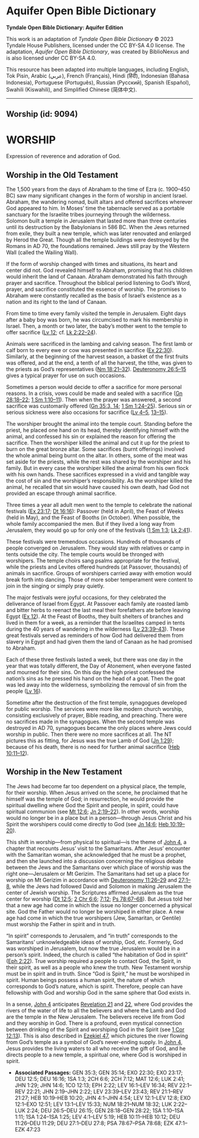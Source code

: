 # Aquifer Open Bible Dictionary

**Tyndale Open Bible Dictionary: Aquifer Edition**

This work is an adaptation of *Tyndale Open Bible Dictionary* © 2023 Tyndale House Publishers, licensed under the CC BY\-SA 4\.0 license. The adaptation, *Aquifer Open Bible Dictionary*, was created by BiblioNexus and is also licensed under CC BY\-SA 4\.0\.

This resource has been adapted into multiple languages, including English, Tok Pisin, Arabic (عربي), French (Français), Hindi (हिंदी), Indonesian (Bahasa Indonesia), Portuguese (Português), Russian (Русский), Spanish (Español), Swahili (Kiswahili), and Simplified Chinese (简体中文).



--------------------------------

## Worship (id: 9094)

WORSHIP
=======

Expression of reverence and adoration of God.

Worship in the Old Testament
----------------------------

The 1,500 years from the days of Abraham to the time of Ezra (c. 1900–450 BC) saw many significant changes in the form of worship in ancient Israel. Abraham, the wandering nomad, built altars and offered sacrifices wherever God appeared to him. In Moses’ time the tabernacle served as a portable sanctuary for the Israelite tribes journeying through the wilderness. Solomon built a temple in Jerusalem that lasted more than three centuries until its destruction by the Babylonians in 586 BC. When the Jews returned from exile, they built a new temple, which was later renovated and enlarged by Herod the Great. Though all the temple buildings were destroyed by the Romans in AD 70, the foundations remained. Jews still pray by the Western Wall (called the Wailing Wall).

If the form of worship changed with times and situations, its heart and center did not. God revealed himself to Abraham, promising that his children would inherit the land of Canaan. Abraham demonstrated his faith through prayer and sacrifice. Throughout the biblical period listening to God’s Word, prayer, and sacrifice constituted the essence of worship. The promises to Abraham were constantly recalled as the basis of Israel’s existence as a nation and its right to the land of Canaan.

From time to time every family visited the temple in Jerusalem. Eight days after a baby boy was born, he was circumcised to mark his membership in Israel. Then, a month or two later, the baby’s mother went to the temple to offer sacrifice ([Lv 12](https://ref.ly/Lev12:1-Lev12:8); cf. [Lk 2:22–24](https://ref.ly/Luke2:22-Luke2:24)).

Animals were sacrificed in the lambing and calving season. The first lamb or calf born to every ewe or cow was presented in sacrifice ([Ex 22:30](https://ref.ly/Exod22:30)). Similarly, at the beginning of the harvest season, a basket of the first fruits was offered, and at the end, a tenth of all the harvest, the tithe, was given to the priests as God’s representatives ([Nm 18:21–32](https://ref.ly/Num18:21-Num18:32)). [Deuteronomy 26:5–15](https://ref.ly/Deut26:5-Deut26:15) gives a typical prayer for use on such occasions.

Sometimes a person would decide to offer a sacrifice for more personal reasons. In a crisis, vows could be made and sealed with a sacrifice ([Gn 28:18–22](https://ref.ly/Gen28:18-Gen28:22); [1 Sm 1:10–11](https://ref.ly/1Sam1:10-1Sam1:11)). Then when the prayer was answered, a second sacrifice was customarily offered ([Gn 35:3, 14](https://ref.ly/Gen35:3,Gen35:14); [1 Sm 1:24–25](https://ref.ly/1Sam1:24-1Sam1:25)). Serious sin or serious sickness were also occasions for sacrifice ([Lv 4–5](https://ref.ly/Lev4:1-Lev5:19), [13–15](https://ref.ly/Lev13:1-Lev15:33)).

The worshiper brought the animal into the temple court. Standing before the priest, he placed one hand on its head, thereby identifying himself with the animal, and confessed his sin or explained the reason for offering the sacrifice. Then the worshiper killed the animal and cut it up for the priest to burn on the great bronze altar. Some sacrifices (burnt offerings) involved the whole animal being burnt on the altar. In others, some of the meat was set aside for the priests, while the rest was shared by the worshiper and his family. But in every case the worshiper killed the animal from his own flock with his own hands. These sacrifices expressed in a vivid and tangible way the cost of sin and the worshiper’s responsibility. As the worshiper killed the animal, he recalled that sin would have caused his own death, had God not provided an escape through animal sacrifice.

Three times a year all adult men went to the temple to celebrate the national festivals ([Ex 23:17](https://ref.ly/Exod23:17); [Dt 16:16](https://ref.ly/Deut16:16)): Passover (held in April), the Feast of Weeks (held in May), and the Feast of Booths (in October). When possible, the whole family accompanied the men. But if they lived a long way from Jerusalem, they would go up for only one of the festivals ([1 Sm 1:3](https://ref.ly/1Sam1:3); [Lk 2:41](https://ref.ly/Luke2:41)).

These festivals were tremendous occasions. Hundreds of thousands of people converged on Jerusalem. They would stay with relatives or camp in tents outside the city. The temple courts would be thronged with worshipers. The temple choirs sang psalms appropriate for the festival, while the priests and Levites offered hundreds (at Passover, thousands) of animals in sacrifice. Groups of worshipers carried away with emotion would break forth into dancing. Those of more sober temperament were content to join in the singing or simply pray quietly.

The major festivals were joyful occasions, for they celebrated the deliverance of Israel from Egypt. At Passover each family ate roasted lamb and bitter herbs to reenact the last meal their forefathers ate before leaving Egypt ([Ex 12](https://ref.ly/Exod12:1-Exod12:51)). At the Feast of Booths, they built shelters of branches and lived in them for a week, as a reminder that the Israelites camped in tents during the 40 years of wandering in the wilderness ([Lv 23:39–43](https://ref.ly/Lev23:39-Lev23:43)). These great festivals served as reminders of how God had delivered them from slavery in Egypt and had given them the land of Canaan as he had promised to Abraham.

Each of these three festivals lasted a week, but there was one day in the year that was totally different, the Day of Atonement, when everyone fasted and mourned for their sins. On this day the high priest confessed the nation’s sins as he pressed his hand on the head of a goat. Then the goat was led away into the wilderness, symbolizing the removal of sin from the people ([Lv 16](https://ref.ly/Lev16:1-Lev16:34)).

Sometime after the destruction of the first temple, synagogues developed for public worship. The services were more like modern church worship, consisting exclusively of prayer, Bible reading, and preaching. There were no sacrifices made in the synagogues. When the second temple was destroyed in AD 70, synagogues became the only places where Jews could worship in public. Then there were no more sacrifices at all. The NT pictures this as fitting, for Jesus was the true Lamb of God ([Jn 1:29](https://ref.ly/John1:29)); because of his death, there is no need for further animal sacrifice ([Heb 10:11–12](https://ref.ly/Heb10:11-Heb10:12)).

Worship in the New Testament
----------------------------

The Jews had become far too dependent on a physical place, the temple, for their worship. When Jesus arrived on the scene, he proclaimed that he himself was the temple of God; in resurrection, he would provide the spiritual dwelling where God the Spirit and people, in spirit, could have spiritual communion (see [Mt 12:6](https://ref.ly/Matt12:6); [Jn 2:19–22](https://ref.ly/John2:19-John2:22)). In other words, worship would no longer be in a place but in a person—through Jesus Christ and his Spirit the worshipers could come directly to God (see [Jn 14:6](https://ref.ly/John14:6); [Heb 10:19–20](https://ref.ly/Heb10:19-Heb10:20)).

This shift in worship—from physical to spiritual—is the theme of [John 4](https://ref.ly/John4:1-John4:54), a chapter that recounts Jesus’ visit to the Samaritans. After Jesus’ encounter with the Samaritan woman, she acknowledged that he must be a prophet, and then she launched into a discussion concerning the religious debate between the Jews and the Samaritans over which place of worship was the right one—Jerusalem or Mt Gerizim. The Samaritans had set up a place for worship on Mt Gerizim in accordance with [Deuteronomy 11:26–29](https://ref.ly/Deut11:26-Deut11:29) and [27:1–8](https://ref.ly/Deut27:1-Deut27:8), while the Jews had followed David and Solomon in making Jerusalem the center of Jewish worship. The Scriptures affirmed Jerusalem as the true center for worship ([Dt 12:5](https://ref.ly/Deut12:5); [2 Chr 6:6](https://ref.ly/2Chr6:6); [7:12](https://ref.ly/2Chr7:12); [Ps 78:67–68](https://ref.ly/Ps78:67-Ps78:68)). But Jesus told her that a new age had come in which the issue no longer concerned a physical site. God the Father would no longer be worshiped in either place. A new age had come in which the true worshipers (Jew, Samaritan, or Gentile) must worship the Father in spirit and in truth.

“In spirit” corresponds to Jerusalem, and “in truth” corresponds to the Samaritans’ unknowledgeable ideas of worship, God, etc. Formerly, God was worshiped in Jerusalem, but now the true Jerusalem would be in a person’s spirit. Indeed, the church is called “the habitation of God in spirit” ([Eph 2:22](https://ref.ly/Eph2:22)). True worship required a people to contact God, the Spirit, in their spirit, as well as a people who knew the truth. New Testament worship must be in spirit and in truth. Since “God is Spirit,” he must be worshiped in spirit. Human beings possess a human spirit, the nature of which corresponds to God’s nature, which is spirit. Therefore, people can have fellowship with God and worship God in the same sphere that God exists in.

In a sense, [John 4](https://ref.ly/John4:1-John4:54) anticipates [Revelation 21](https://ref.ly/Rev21:1-Rev21:27) and [22](https://ref.ly/Rev22:1-Rev22:21), where God provides the rivers of the water of life to all the believers and where the Lamb and God are the temple in the New Jerusalem. The believers receive life from God and they worship in God. There is a profound, even mystical connection between drinking of the Spirit and worshiping God in the Spirit (see [1 Cor 12:13](https://ref.ly/1Cor12:13)). This is also described in [Ezekiel 47](https://ref.ly/Ezek47:1-Ezek47:23), which pictures the river flowing from God’s temple as a symbol of God’s never\-ending supply. In [John 4](https://ref.ly/John4:1-John4:54), Jesus provides the living waters to all who receive the gift of God, and he directs people to a new temple, a spiritual one, where God is worshiped in spirit.

* **Associated Passages:** GEN 35:3; GEN 35:14; EXO 22:30; EXO 23:17; DEU 12:5; DEU 16:16; 1SA 1:3; 2CH 6:6; 2CH 7:12; MAT 12:6; LUK 2:41; JHN 1:29; JHN 14:6; 1CO 12:13; EPH 2:22; LEV 16:1–LEV 16:34; REV 22:1–REV 22:21; JHN 2:19–JHN 2:22; LEV 23:39–LEV 23:43; REV 21:1–REV 21:27; HEB 10:19–HEB 10:20; JHN 4:1–JHN 4:54; LEV 12:1–LEV 12:8; EXO 12:1–EXO 12:51; LEV 13:1–LEV 15:33; NUM 18:21–NUM 18:32; LUK 2:22–LUK 2:24; DEU 26:5–DEU 26:15; GEN 28:18–GEN 28:22; 1SA 1:10–1SA 1:11; 1SA 1:24–1SA 1:25; LEV 4:1–LEV 5:19; HEB 10:11–HEB 10:12; DEU 11:26–DEU 11:29; DEU 27:1–DEU 27:8; PSA 78:67–PSA 78:68; EZK 47:1–EZK 47:23

